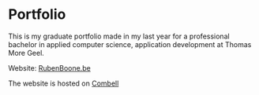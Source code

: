 # Portfolio
This is my graduate portfolio made in my last year for a professional bachelor in applied computer science, application development at Thomas More Geel.

Website: [RubenBoone.be](https://rubenboone.be)

The website is hosted on [Combell](https://www.combell.com/)
